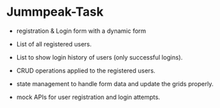 # Jummpeak-Task

- registration & Login form with a dynamic form

- List of all registered users.
- List to show login history of users (only successful logins).

- CRUD operations applied to the registered users.

- state management to handle form data and update the grids properly.

- mock APIs for user registration and login attempts.
